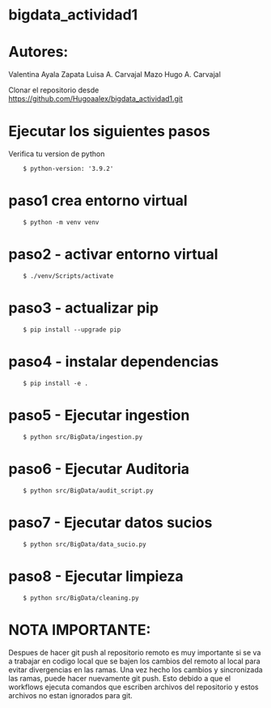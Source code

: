 # bigdata_actividad1
# Autores:
Valentina Ayala Zapata
Luisa A. Carvajal Mazo
Hugo A. Carvajal

Clonar el repositorio desde https://github.com/Hugoaalex/bigdata_actividad1.git
 
 # Ejecutar los siguientes pasos 

 Verifica tu version de python

        $ python-version: '3.9.2'

# paso1  crea entorno virtual
        $ python -m venv venv
# paso2 - activar entorno virtual
        $ ./venv/Scripts/activate   
# paso3 - actualizar pip
        $ pip install --upgrade pip
# paso4 - instalar dependencias
        $ pip install -e .
# paso5 - Ejecutar ingestion
        $ python src/BigData/ingestion.py 
# paso6 - Ejecutar Auditoria
        $ python src/BigData/audit_script.py
# paso7 - Ejecutar datos sucios
        $ python src/BigData/data_sucio.py
# paso8 - Ejecutar limpieza
        $ python src/BigData/cleaning.py

# NOTA IMPORTANTE:
Despues de hacer git push al repositorio remoto es muy importante si se va a trabajar en codigo local que se bajen los cambios del remoto al local para evitar divergencias en las ramas. Una vez hecho los cambios y sincronizada las ramas, puede hacer nuevamente git push. Esto debido a que el workflows ejecuta comandos que escriben archivos del repositorio y estos archivos no estan ignorados para git.